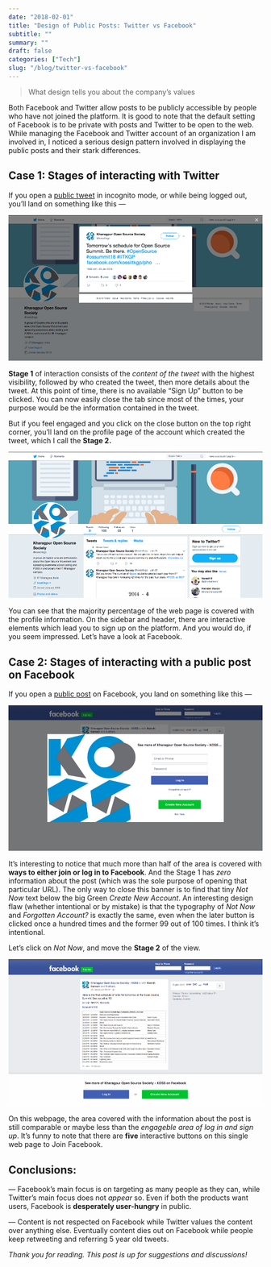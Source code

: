 ```yaml
---
date: "2018-02-01"
title: "Design of Public Posts: Twitter vs Facebook"
subtitle: ""
summary: ""
draft: false
categories: ["Tech"]
slug: "/blog/twitter-vs-facebook"
---
```


> What design tells you about the company’s values

Both Facebook and Twitter allow posts to be publicly accessible by people who have not joined the platform. It is good to note that the default setting of Facebook is to be private with posts and Twitter to be open to the web. While managing the Facebook and Twitter account of an organization I am involved in, I noticed a serious design pattern involved in displaying the public posts and their stark differences.

## Case 1: Stages of interacting with Twitter

If you open a [public tweet](https://twitter.com/kossiitkgp/status/954776125573554176) in incognito mode, or while being logged out, you’ll land on something like this —

![Picture of a tweet](./1*jYcPCOlsEVbI7WL7oEhE9A.png)

**Stage 1** of interaction consists of the _content of the tweet_ with the highest visibility, followed by who created the tweet, then more details about the tweet. At this point of time, there is no available “Sign Up” button to be clicked. You can now easily close the tab since most of the times, your purpose would be the information contained in the tweet.

But if you feel engaged and you click on the close button on the top right corner, you’ll land on the profile page of the account which created the tweet, which I call the **Stage 2.**

![](./twitter_profile.png)

You can see that the majority percentage of the web page is covered with the profile information. On the sidebar and header, there are interactive elements which lead you to sign up on the platform. And you would do, if you seem impressed. Let’s have a look at Facebook.

## Case 2: Stages of interacting with a public post on Facebook

If you open a [public post](https://www.facebook.com/kossiitkgp/photos/a.551030724973932.1073741826.524856034258068/1588200897923571/) on Facebook, you land on something like this —

![](./1*-sIjEoUp6WckYnrziAf_KQ.png)

It’s interesting to notice that much more than half of the area is covered with **ways to either join or log in to Facebook**. And the Stage 1 has _zero_ information about the post (which was the sole purpose of opening that particular URL). The only way to close this banner is to find that tiny _Not Now_ text below the big Green _Create New Account_. An interesting design flaw (whether intentional or by mistake) is that the typography of _Not Now_ and _Forgotten Account?_ is exactly the same, even when the later button is clicked once a hundred times and the former 99 out of 100 times. I think it’s intentional.

Let’s click on _Not Now_, and move the **Stage 2** of the view.

![](./1*DjkjiZQ7_yC_IADORFLO_Q.png)

On this webpage, the area covered with the information about the post is still comparable or maybe less than the _engageble area of log in and sign up_. It’s funny to note that there are **five** interactive buttons on this single web page to Join Facebook.

## Conclusions:

— Facebook’s main focus is on targeting as many people as they can, while Twitter’s main focus does not _appear_ so. Even if both the products want users, Facebook is **desperately user-hungry** in public.

— Content is not respected on Facebook while Twitter values the content over anything else. Eventually content dies out on Facebook while people keep retweeting and referring 5 year old tweets.

_Thank you for reading. This post is up for suggestions and discussions!_
